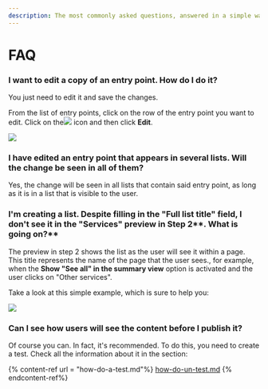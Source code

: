 ```yaml
---
description: The most commonly asked questions, answered in a simple way
---
```


# FAQ

### I want to edit a copy of an entry point. How do I do it?

You just need to edit it and save the changes.

From the list of entry points, click on the row of the entry point you want to edit. Click on the![](.gitbook/assets/icono_menu_secundario.png) icon and then click **Edit**.

![](.gitbook/assets/edit_menu_secundario.png)

### I have edited an entry point that appears in several lists. Will the change be seen in all of them?

Yes, the change will be seen in all lists that contain said entry point, as long as it is in a list that is visible to the user.

### I'm creating a list. Despite filling in the "**Full list title"** field, I don't see it in the "Services" preview in Step 2**. What is going on?**

The preview in step 2 shows the list as the user will see it within a page. This title represents the name of the page that the user sees., for example, when the **Show "See all" in the summary view** option is activated and the user clicks on "Other services".

Take a look at this simple example, which is sure to help you:

![](.gitbook/assets/full_list_title.gif)

### Can I see how users will see the content before I publish it?

Of course you can. In fact, it's recommended. To do this, you need to create a test. Check all the information about it in the section:

{% content-ref url = "how-do-a-test.md"%} [how-do-un-test.md](como-hacer-un-test.md) {% endcontent-ref%}
